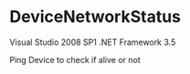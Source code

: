 # DeviceNetworkStatus

Visual Studio 2008 SP1
.NET Framework 3.5

Ping Device to check if alive or not
